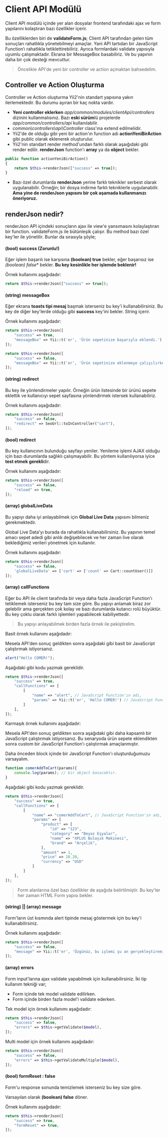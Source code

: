 # Client API Modülü

Client API modülü içinde yer alan dosyalar frontend tarafındaki 
ajax ve form yapılarını kolaştıran bazı özellikler içerir.

Bu özelliklerden biri de **validateForm.js**; Client API tarafından gelen tüm sonuçları rahatlıkla yönetebilmeyi amaçlar. Yani API tartıdan bir JavaScript Function’ı rahatlıkla tetiklettirebiliriz. Ayrıca formlardaki validate yapısıyla uyumlu çalışmaktadır. Ekrana bir MessageBox basabiliriz. Ve bu yapının daha bir çok desteği mevcuttur.


> Öncelikle API'de yeni bir controller ve action açmaktan bahsedelim.
## Controller ve Action Oluşturma
Controller ve Action oluşturma Yii2'nin standart yapısına yakın ilerlemektedir.
Bu durumu ayıran bir kaç nokta vardır.
- **Yeni controller eklerken** *app/common/modules/clientApi/controllers* dizinini kullanmalısınız.
Bazı **eski sürüm**lü projelerde *app/common/controllers/api* kullanılabilir. 
- *common\controllers\api\Controller* class'ına extend edilmelidir.
- Yii2'de de olduğu gibi yeni bir action'ın function adı **actionYeniBirAction** gibi public olarak eklenerek oluşturulur.
- Yii2'nin standart render method'undan farklı olarak aşaığıdaki gibi render edilir.
**renderJson** function'ı **array** ya da **object** bekler. 
```php
public function actionYeniBirAction()
{
    return $this->renderJson(["success" => true]);
}
```
- Bazı özel durumlarda **renderJson** yerine farklı teknikler serbest olarak
uygulanabilir. Örneğin; bir dosya indirme farklı tekniklerle uygulanabilir.
**Ama yine de renderJson yapısını bir çok aşamada kullanmanızı öneriyoruz.**


## renderJson nedir?
renderJson API içindeki sonuçların ajax ile view'e yansımasını kolaylaştıran bir function.
validateForm.js ile bütünleşik çalışır. Bu method bazı özel key'ler ile yönetilir.
Bunlar da sırasıyla şöyle;

#### (bool) success (Zorunlu!)
Eğer işlem başarılı ise karşısına **(boolean) true** bekler, eğer başarısız ise *(boolean) false** bekler. **Bu key kesinlikle her işlemde beklenir!** 

Örnek kullanımı aşağıdadır:
```php
return $this->renderJson(["success" => true]);
```

#### (string) messageBox
Eğer ekrana **toasts tipi mesaj** başmak isterseniz bu key'i kullanabilirsiniz. Bu key de diğer key'lerde olduğu gibi **success** key'ini bekler.
String içerir. 

Örnek kullanımı aşağıdadır:
```php
return $this->renderJson([
    "success" => true,
    "messageBox" => Yii::t('er', 'Ürün sepetinize başarıyla eklendi.'),
]);
```
```php
return $this->renderJson([
    "success" => false,
    "messageBox" => Yii::t('er', 'Ürün sepetinize eklenmeye çalışılırken bir hata aldık!'),
]);
```

#### (string) redirect
Bu key ile yönlendirmeler yapılır. Örneğin ürün listesinde bir ürünü 
sepete eklettik ve kullanıcıyı sepet sayfasına yönlendirmek istersek 
kullanabiliriz.

Örnek kullanımı aşağıdadır:
```php
return $this->renderJson([
    "success" => false,
    "redirect" => SeoUrl::toInController("cart"),
]);
```

#### (bool) redirect
Bu key kullanıcının bulunduğu sayfayı yeniler. Yenileme işlemi AJAX olduğu için bazı durumlarda 
sağlıklı çalışmayabilir. Bu yöntem kullanılıyorsa iyice **test etmek gerekli**dir.

Örnek kullanımı aşağıdadır:
```php
return $this->renderJson([
    "success" => false,
    "reload" => true,
]);
```

#### (array) globalLiveData
Bu yapıyı daha iyi anlayabilmek için **Global Live Data** yapısını bilmeniz gerekmektedir.

Global Live Data'yı burada da rahatlıkla kullanabilirsiniz. Bu yapının temel amacı sepet adedi gibi anlık değişebilecek 
ve her zaman live olarak beklediğimiz verileri yönetmek için kullanılır.

Örnek kullanımı aşağıdadır:
```php
return $this->renderJson([
    "success" => false,
    'globalLiveData' => ['cart' => ['count' => Cart::countUser()]]
]);
```

#### (array) callFunctions
Eğer bu API ile client tarafında bir veya daha fazla JavaScript Function'ı tetiklemek
isterseniz bu key tam size göre. Bu yapıyı anlamak biraz zor gelebilir ama gerçekten çok
kolay ve bazı durumlarda kutarıcı rolü büyüktür. Bu key çoklu olarak farklı işlemleri yapabilecek
kabiliyettedir.

> Bu yapıyı anlayabilmek birden fazla örnek ile pekiştirelim.

Basit örnek kullanımı aşağıdadır:

Mesela API'den sonuç geldikten sonra aşağıdaki gibi basit bir JavaScript çalıştırmak istiyorsanız.
```javascript
alert("Hello COMER!");
```
Aşağıdaki gibi kodu yazmak gereklidir.
```php
return $this->renderJson([
    "success" => true,
    "callFunctions" => [
        [
            "name" => "alert", // JavaScript Function'ın adı,
            "params" => Yii::t('er', 'Hello COMER!') // JavaScript Function'ın alacağı ilk parametre; array ya da string olabilir,
        ]   
    ],
]);
```

Karmaşık örnek kullanımı aşağıdadır:

Mesela API'den sonuç geldikten sonra aşağıdaki gibi daha kapsamlı bir JavaScript çalıştırmak istiyorsanız.
Bu senaryoda ürün sepete eklendikten sonra custom bir JavaScript Function'ı çalıştırmak amaçlanmıştır.

Daha önceden block içinde bir JavaScript Function'ı oluşturduğumuzu varsayalım.
```javascript
function comerAddToCart(params){
    console.log(params); // bir object basacaktır.
}
```
Aşağıdaki gibi kodu yazmak gereklidir.
```php
return $this->renderJson([
    "success" => true,
    "callFunctions" => [
        [
            "name" => "comerAddToCart", // JavaScript Function'ın adı,
            "params" => [
                "product" => [
                    "id" => "123",
                    "category" => "Beyaz Eşyalar",
                    "name" => "XPLUS Bulaşık Makinesi",
                    "brand" => "Arçelik",
                ],
                "amount" => 1,
                "price" => 10.20,
                "currency" => "USD"
            ]
        ]   
    ],
]);
```


> Form alanlarına özel bazı özellikler de aşağıda belirtilmiştir. Bu key'ler her zaman HTML Form yapısı bekler.

#### (string) || (array) message
Form'ların üst kısmında alert tipinde mesaj göstermek için bu key'i kullanabilirsiniz.

Örnek kullanımı aşağıdadır:
```php
return $this->renderJson([
    "success" => false,
    "message" => Yii::t('er', 'Üzgünüz, bu işlemi şu an gerçekleştiremiyoruz. Lütfen daha sonra tekrar deneyin.'),
]);
```

#### (array) errors
Form input'larına ajax validate yapabilmek için kullanabilirsiniz. 
İki tip kullanım tekniği var;
- Form içinde tek model validate edilirken.
- Form içinde birden fazla model'i validate ederken.
 
Tek model için örnek kullanımı aşağıdadır:
```php
return $this->renderJson([
    "success" => false,
    "errors" => $this->getValidate($model),
]);
```

Multi model için örnek kullanımı aşağıdadır:
```php
return $this->renderJson([
    "success" => false,
    "errors" => $this->getValidateMultiple($model),
]);
```

#### (bool) formReset : false
Form'u response sonunda temizlemek isterseniz bu key size göre. 

Varsayılan olarak **(boolean) false** döner.
 
Örnek kullanımı aşağıdadır:
```php
return $this->renderJson([
    "success" => true,
    "formReset" => true,
]);
```



